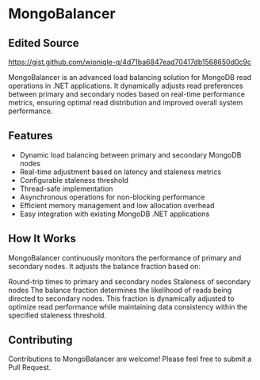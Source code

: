 # MongoBalancer

## Edited Source
https://gist.github.com/wioniqle-q/4d71ba6847ead70417db1568650d0c9c

MongoBalancer is an advanced load balancing solution for MongoDB read operations in .NET applications. It dynamically adjusts read preferences between primary and secondary nodes based on real-time performance metrics, ensuring optimal read distribution and improved overall system performance.

## Features

- Dynamic load balancing between primary and secondary MongoDB nodes
- Real-time adjustment based on latency and staleness metrics
- Configurable staleness threshold
- Thread-safe implementation
- Asynchronous operations for non-blocking performance
- Efficient memory management and low allocation overhead
- Easy integration with existing MongoDB .NET applications

## How It Works
MongoBalancer continuously monitors the performance of primary and secondary nodes. It adjusts the balance fraction based on:

Round-trip times to primary and secondary nodes
Staleness of secondary nodes
The balance fraction determines the likelihood of reads being directed to secondary nodes. This fraction is dynamically adjusted to optimize read performance while maintaining data consistency within the specified staleness threshold.

## Contributing
Contributions to MongoBalancer are welcome! Please feel free to submit a Pull Request.
